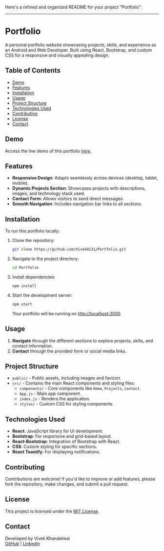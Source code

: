 Here's a refined and organized README for your project "Portfolio":

---

# Portfolio

A personal portfolio website showcasing projects, skills, and experience as an Android and Web Developer. Built using React, Bootstrap, and custom CSS for a responsive and visually appealing design.

## Table of Contents
- [Demo](#demo)
- [Features](#features)
- [Installation](#installation)
- [Usage](#usage)
- [Project Structure](#project-structure)
- [Technologies Used](#technologies-used)
- [Contributing](#contributing)
- [License](#license)
- [Contact](#contact)

## Demo
Access the live demo of this portfolio [here](https://sv-dev.netlify.app/).

## Features
- **Responsive Design**: Adapts seamlessly across devices (desktop, tablet, mobile).
- **Dynamic Projects Section**: Showcases projects with descriptions, images, and technology stack used.
- **Contact Form**: Allows visitors to send direct messages.
- **Smooth Navigation**: Includes navigation bar links to all sections.

## Installation
To run this portfolio locally:
1. Clone the repository:
   ```bash
   git clone https://github.com/Vivek0131/Portfolio.git
   ```
2. Navigate to the project directory:
   ```bash
   cd Portfolio
   ```
3. Install dependencies:
   ```bash
   npm install
   ```
4. Start the development server:
   ```bash
   npm start
   ```
   Your portfolio will be running on [http://localhost:3000](http://localhost:3000).

## Usage
1. **Navigate** through the different sections to explore projects, skills, and contact information.
2. **Contact** through the provided form or social media links.

## Project Structure
- `public/` - Public assets, including images and favicon.
- `src/` - Contains the main React components and styling files:
  - `components/` - Core components like `Home`, `Projects`, `Contact`.
  - `App.js` - Main app component.
  - `index.js` - Renders the application.
  - `styles/` - Custom CSS for styling components.

## Technologies Used
- **React**: JavaScript library for UI development.
- **Bootstrap**: For responsive and grid-based layout.
- **React-Bootstrap**: Integration of Bootstrap with React.
- **CSS**: Custom styling for specific sections.
- **React Toastify**: For displaying notifications.

## Contributing
Contributions are welcome! If you'd like to improve or add features, please fork the repository, make changes, and submit a pull request.

## License
This project is licensed under the [MIT License](LICENSE).

## Contact
Developed by Vivek Khandelwal  
[GitHub](https://github.com/Vivek0131) | [LinkedIn](https://www.linkedin.com/in/vivek-khandelwal-bb1159193)